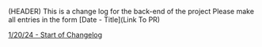 (HEADER)
This is a change log for the back-end of the project
Please make all entries in the form [Date - Title](Link To PR)

[1/20/24 - Start of Changelog]()
